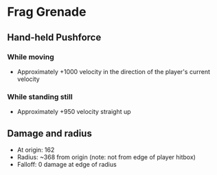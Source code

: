 # Frag Grenade

## Hand-held Pushforce

### While moving
* Approximately +1000 velocity in the direction of the player's current velocity

### While standing still
* Approximately +950 velocity straight up

## Damage and radius

* At origin: 162
* Radius: ~368 from origin (note: not from edge of player hitbox)
* Falloff: 0 damage at edge of radius